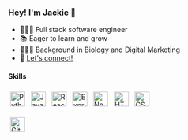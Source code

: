 ### Hey! I'm Jackie 👋
- 👩🏻‍💻  Full stack software engineer
- 📚  Eager to learn and grow
- 👩🏻‍🔬  Background in Biology and Digital Marketing
- 💌 [Let's connect!](https://www.linkedin.com/in/jacqueline-z/)

#### Skills
<p>
  <a href="https://www.python.org/"> <img src="https://cdn.svgporn.com/logos/python.svg" alt="Python" height="30" style="vertical-align:top; margin:4px"></a>
  <a href="https://developer.mozilla.org/en-US/docs/Web/JavaScript" target="_blank" rel="noopener noreferrer"> <img src="https://cdn.svgporn.com/logos/javascript.svg" alt="JavaScript" height="30" style="vertical-align:top; margin:4px"></a>
  <a href="https://reactjs.org/" target="_blank" rel="noopener noreferrer"> <img src="https://cdn.svgporn.com/logos/react.svg" alt="React" height="30" style="vertical-align:top; margin:4px"></a>
  <a href="https://expressjs.com/"> <img src="https://symbols.getvecta.com/stencil_79/88_expressjs-icon.54bb6035d3.svg" alt="Express" height="30" style="vertical-align:top; margin:4px"></a>
  <a href="https://nodejs.org/"> <img src="https://cdn.svgporn.com/logos/nodejs.svg" alt="Node" height="30" style="vertical-align:top; margin:4px"></a>
  <a href="https://developer.mozilla.org/en-US/docs/Glossary/HTML5"> <img src="https://upload.wikimedia.org/wikipedia/commons/thumb/6/61/HTML5_logo_and_wordmark.svg/260px-HTML5_logo_and_wordmark.svg.png" alt="HTML" height="30" style="vertical-align:top; margin:4px"></a>
  <a href="https://developer.mozilla.org/en-US/docs/Web/CSS"> <img src="https://upload.wikimedia.org/wikipedia/commons/thumb/d/d5/CSS3_logo_and_wordmark.svg/240px-CSS3_logo_and_wordmark.svg.png" alt="CSS" height="30" style="vertical-align:top; margin:4px"></a>
  
  <a href="https://git-scm.com/"> <img src="https://git-scm.com/images/logos/downloads/Git-Icon-1788C.png" alt="Git" height="30" style="vertical-align:top; margin:4px"></a>
 
</p>

<!--
**jacqizee/jacqizee** is a ✨ _special_ ✨ repository because its `README.md` (this file) appears on your GitHub profile.

Here are some ideas to get you started:

- 🔭 I’m currently working on ...
- 🌱 I’m currently learning ...
- 👯 I’m looking to collaborate on ...
- 🤔 I’m looking for help with ...
- 💬 Ask me about ...
- 📫 How to reach me: ...
- 😄 Pronouns: ...
- ⚡ Fun fact: ...
-->
